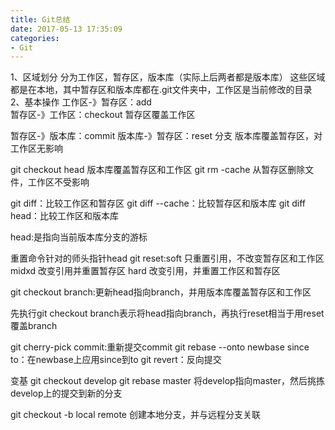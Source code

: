 ```yaml
---
title: Git总结
date: 2017-05-13 17:35:09
categories:
- Git
---
```

1、区域划分
分为工作区，暂存区，版本库（实际上后两者都是版本库）
这些区域都是在本地，其中暂存区和版本库都在.git文件夹中，工作区是当前修改的目录
2、基本操作
工作区-》暂存区：add  
暂存区-》工作区：checkout 暂存区覆盖工作区

暂存区-》版本库：commit
版本库-》暂存区：reset 分支 版本库覆盖暂存区，对工作区无影响

git checkout head 版本库覆盖暂存区和工作区
git rm -cache 从暂存区删除文件，工作区不受影响

git diff：比较工作区和暂存区
git diff --cache：比较暂存区和版本库
git diff head：比较工作区和版本库

head:是指向当前版本库分支的游标

重置命令针对的师头指针head
git reset:soft 只重置引用，不改变暂存区和工作区
          midxd 改变引用并重置暂存区
          hard 改变引用，并重置工作区和暂存区

git checkout branch:更新head指向branch，并用版本库覆盖暂存区和工作区

先执行git checkout branch表示将head指向branch，再执行reset相当于用reset覆盖branch


git cherry-pick commit:重新提交commit
git rebase --onto newbase since to：在newbase上应用since到to
git revert：反向提交

变基
git checkout develop
git rebase master
将develop指向master，然后挑拣develop上的提交到新的分支

git checkout -b local remote
创建本地分支，并与远程分支关联
